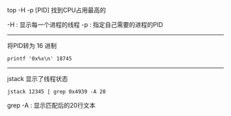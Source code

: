 
top -H -p [PID]  找到CPU占用最高的

-H : 显示每一个进程的线程 
-p : 指定自己需要的进程的PID

---

将PID转为 16 进制
```
printf '0x%x\n' 18745
```


---

jstack  显示了线程状态
```
jstack 12345 | grep 0x4939 -A 20
```

grep -A : 显示匹配后的20行文本

